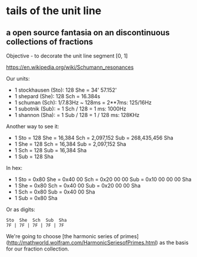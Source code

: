 # tails of the unit line
## a open source fantasia on an discontinuous collections of fractions

Objective - to decorate the unit line segment [0, 1]

https://en.wikipedia.org/wiki/Schumann_resonances

Our units:

* 1 stockhausen (Sto): 128 She = 34' 57.152'
* 1 shepard (She): 128 Sch = 16.384s
* 1 schuman (Sch): 1/7.83Hz ~ 128ms = 2**7ms: 125/16Hz
* 1 subotnik (Sub): = 1 Sch / 128 = 1 ms: 1000Hz
* 1 shannon (Sha): = 1 Sub / 128 = 1 / 128 ms: 128KHz

Another way to see it:

* 1 Sto = 128 She = 16,384 Sch = 2,097,152 Sub = 268,435,456 Sha
* 1 She = 128 Sch = 16,384 Sub = 2,097,152 Sha
* 1 Sch = 128 Sub = 16,384 Sha
* 1 Sub = 128 Sha

In hex:

* 1 Sto = 0x80 She = 0x40 00 Sch = 0x20 00 00 Sub = 0x10 00 00 00 Sha
* 1 She = 0x80 Sch = 0x40 00 Sub = 0x20 00 00 Sha
* 1 Sch = 0x80 Sub = 0x40 00 Sha
* 1 Sub = 0x80 Sha

Or as digits:

    Sto  She  Sch  Sub  Sha
    7F | 7F | 7F | 7F | 7F

We're going to choose [the harmonic series of primes]
(http://mathworld.wolfram.com/HarmonicSeriesofPrimes.html) 
as the basis for our fraction collection.
